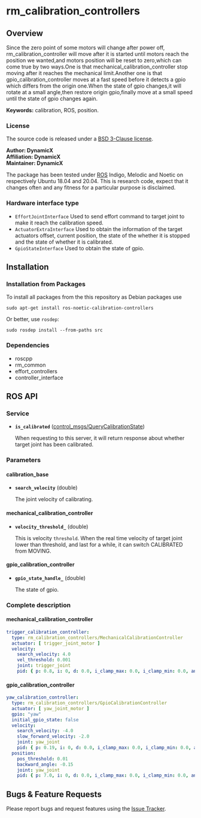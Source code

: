 # rm_calibration_controllers

## Overview

Since the zero point of some motors will change after power off, rm_calibration_controller will move after it is started until motors reach the position we wanted,and motors position will be reset to zero,which can come true by two ways.One is that mechanical_calibration_controller stop moving after it reaches the mechanical limit.Another one is that gpio_calibration_controller moves at a fast speed before it detects a gpio which differs from the origin one.When the state of gpio changes,it will rotate at a small angle,then restore origin gpio,finally move at a small speed until the state of gpio changes again.

**Keywords:** calibration, ROS, position.

### License

The source code is released under a [ BSD 3-Clause license](https://github.com/rm-controls/rm_controllers/blob/master/rm_calibration_controllers/LICENSE).

**Author: DynamicX<br />
Affiliation: DynamicX<br />
Maintainer: DynamicX**

The package has been tested under [ROS](https://www.ros.org/) Indigo, Melodic and Noetic on respectively Ubuntu 18.04 and 20.04. This is research code, expect that it changes often and any fitness for a particular purpose is disclaimed.

### Hardware interface type

+ `EffortJointInterface` Used to send effort command to target joint to make it reach the calibration speed.
+ `ActuatorExtraInterface` Used to obtain the information of the target actuators offset, current position, the state of the whether it is stopped and the state of whether it is calibrated.
+ `GpioStateInterface` Used to obtain the state of gpio.


## Installation

### Installation from Packages

To install all packages from the this repository as Debian packages use

    sudo apt-get install ros-noetic-calibration-controllers

Or better, use `rosdep`:

	sudo rosdep install --from-paths src

### Dependencies

* roscpp
* rm_common
* effort_controllers
* controller_interface

## ROS API

### Service

* **`is_calibrated`** ([control_msgs/QueryCalibrationState](http://docs.ros.org/en/api/control_msgs/html/srv/QueryCalibrationState.html))

  When requesting to this server, it will return response about whether target joint has been calibrated.


### Parameters

#### calibration_base

* **`search_velocity`** (double)

  The joint velocity of calibrating.

#### mechanical_calibration_controller

* **`velocity_threshold_`** (double)

  This is velocity `threshold`. When the real time velocity of target joint lower than threshold, and last for a while,
  it can switch CALIBRATED from MOVING.

#### gpio_calibration_controller

* **`gpio_state_handle_`** (double)

  The state of gpio.

### Complete description

#### mechanical_calibration_controller

```yaml
trigger_calibration_controller:
  type: rm_calibration_controllers/MechanicalCalibrationController
  actuator: [ trigger_joint_motor ]
  velocity:
    search_velocity: 4.0
    vel_threshold: 0.001
    joint: trigger_joint
    pid: { p: 0.8, i: 0, d: 0.0, i_clamp_max: 0.0, i_clamp_min: 0.0, antiwindup: true }
```

#### gpio_calibration_controller
```yaml
yaw_calibration_controller:
  type: rm_calibration_controllers/GpioCalibrationController
  actuator: [ yaw_joint_motor ]
  gpio: "yaw"
  initial_gpio_state: false
  velocity:
    search_velocity: -4.0
    slow_forward_velocity: -2.0
    joint: yaw_joint
    pid: { p: 0.19, i: 0, d: 0.0, i_clamp_max: 0.0, i_clamp_min: 0.0, antiwindup: true }
  position:
    pos_threshold: 0.01
    backward_angle: -0.15
    joint: yaw_joint
    pid: { p: 7.0, i: 0, d: 0.0, i_clamp_max: 0.0, i_clamp_min: 0.0, antiwindup: true }
```

## Bugs & Feature Requests

Please report bugs and request features using the [Issue Tracker](https://github.com/rm-controls/rm_controllers/issues).
